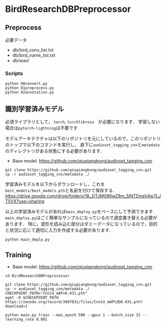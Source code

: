 # BirdResearchDBPreprocessor
## Preprocess
必要データ
- db/bird_conv_list.txt
- db/bird_name_list.txt
- db/wav/

### Scripts
```
python 00convert.py
python 01preprocess.py
python 02annotation.py
```

## 識別学習済みモデル

必須ライブラリとして， `torch`, `torchlibrosa`　が必要になります．
学習しない場合は`pytorch-lightning`は不要です

モデルアーキテクチャは以下のリポジトリを元にしているので，このリポジトリのトップで以下のコマンドを実行し，
直下に`audioset_tagging_cnn`と`metadata`のディレクトリがある状態にする必要があります．
- Base model: https://github.com/qiuqiangkong/audioset_tagging_cnn

```
git clone https://github.com/qiuqiangkong/audioset_tagging_cnn.git
cp -r audioset_tagging_cnn/metadata ./
```

学習済みモデルを以下からダウンロードし，これを`best_models/best_models.pth`と名前を付けて保存する．
https://drive.google.com/drive/folders/18_2jTJM086wZ8m_5jNTDnqV4w7LJT5VX?usp=sharing


以上の学習済みモデルがあれば`main_deploy.py`をベースにして予測できます.
`main_deploy.py`はごく簡単なサンプルになっているので適宜書き替える必要があります．
特に，波形を読み込む部分はダミーデータになっているので，目的と状況に応じて適切に入力を作成する必要があります．

```
python main_deply.py
```



## Training

- Base model: https://github.com/qiuqiangkong/audioset_tagging_cnn

```
cd BirdResearchDBPreprocessor

git clone https://github.com/qiuqiangkong/audioset_tagging_cnn.git
cp -r audioset_tagging_cnn/metadata ./
CHECKPOINT_PATH="Cnn14_mAP=0.431.pth"
wget -O $CHECKPOINT_PATH https://zenodo.org/record/3987831/files/Cnn14_mAP%3D0.431.pth?download=1
```

```
python main.py train --max_epoch 500 --gpus 1 --batch_size 32 --learning_rate 0.001
```


